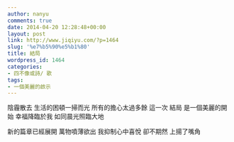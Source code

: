 ```yaml
---
author: nanyu
comments: true
date: 2014-04-20 12:28:48+00:00
layout: post
link: http://www.jiqiyu.com/?p=1464
slug: '%e7%b5%90%e5%b1%80'
title: 結局
wordpress_id: 1464
categories:
- 四不像或詩/ 歌
tags:
- 一個美麗的啟示
---
```


陰霾散去
生活的困頓一掃而光
所有的擔心太過多餘
這一次
結局
是一個美麗的開始
幸福降臨於我
如同晨光照臨大地

新的篇章已經展開
萬物噴薄欲出
我抑制心中喜悅
卻不期然
上揚了嘴角



